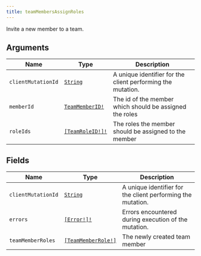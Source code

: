 ```yaml
---
title: teamMembersAssignRoles
---
```


Invite a new member to a team.

## Arguments

| Name | Type | Description |
|------|------|-------------|
| `clientMutationId` | [`String`](../scalar/string.md) | A unique identifier for the client performing the mutation. |
| `memberId` | [`TeamMemberID!`](../scalar/teammemberid.md) | The id of the member which should be assigned the roles |
| `roleIds` | [`[TeamRoleID!]!`](../scalar/teamroleid.md) | The roles the member should be assigned to the member |

## Fields

| Name | Type | Description |
|------|------|-------------|
| `clientMutationId` | [`String`](../scalar/string.md) | A unique identifier for the client performing the mutation. |
| `errors` | [`[Error!]!`](../union/error.md) | Errors encountered during execution of the mutation. |
| `teamMemberRoles` | [`[TeamMemberRole!]`](../object/teammemberrole.md) | The newly created team member |
